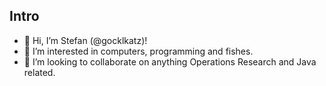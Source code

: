 ## Intro

- 👋 Hi, I’m Stefan (@gocklkatz)!
- 👀 I’m interested in computers, programming and fishes.
- 💞️ I’m looking to collaborate on anything Operations Research and Java related.

<!---
gocklkatz/gocklkatz is a ✨ special ✨ repository because its `README.md` (this file) appears on your GitHub profile.
You can click the Preview link to take a look at your changes.
--->
